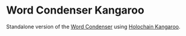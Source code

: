 # Word Condenser Kangaroo

Standalone version of the [Word Condenser](https://github.com/matthme/wordcondenser) using [Holochain Kangaroo](https://github.com/holochain-apps/holochain-kangaroo).

